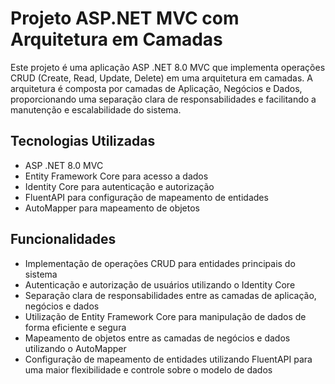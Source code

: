 # Projeto ASP.NET MVC com Arquitetura em Camadas

Este projeto é uma aplicação ASP .NET 8.0 MVC que implementa operações CRUD (Create, Read, Update, Delete) em uma arquitetura em camadas. A arquitetura é composta por camadas de Aplicação, Negócios e Dados, proporcionando uma separação clara de responsabilidades e facilitando a manutenção e escalabilidade do sistema.

## Tecnologias Utilizadas

- ASP .NET 8.0 MVC
- Entity Framework Core para acesso a dados
- Identity Core para autenticação e autorização
- FluentAPI para configuração de mapeamento de entidades
- AutoMapper para mapeamento de objetos

## Funcionalidades

- Implementação de operações CRUD para entidades principais do sistema
- Autenticação e autorização de usuários utilizando o Identity Core
- Separação clara de responsabilidades entre as camadas de aplicação, negócios e dados
- Utilização de Entity Framework Core para manipulação de dados de forma eficiente e segura
- Mapeamento de objetos entre as camadas de negócios e dados utilizando o AutoMapper
- Configuração de mapeamento de entidades utilizando FluentAPI para uma maior flexibilidade e controle sobre o modelo de dados
